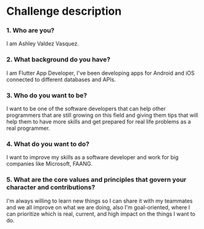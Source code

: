 

# Challenge description

### 1. Who are you?

I am Ashley Valdez Vasquez.
### 2. What background do you have?
I am Flutter App Developer, I've been developing apps for Android and iOS connected to different databases and APIs.

### 3. Who do you want to be?
I want to be one of the software developers that can help other programmers that are still growing on this field and giving them tips that will help them to have more skills and get prepared for real life problems as a real programmer.

### 4. What do you want to do?
I want to improve my skills as a software developer and work for big companies like Microsoft, FAANG.

### 5. What are the core values and principles that govern your character and contributions?
I'm always willing to learn new things so I can share it with my teammates and we all improve on what we are doing, also I'm goal-oriented, where I can prioritize which is real, current, and high impact on the things I want to do.
